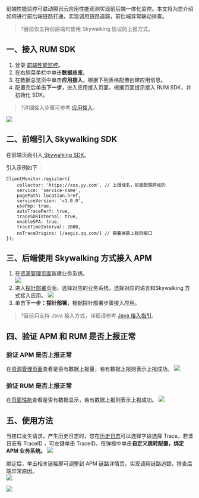 前端性能监控可联动腾讯云应用性能观测实现前后端一体化监控。本文将为您介绍如何进行前后端链路打通，实现调用链路追踪，前后端异常联动排查。

>?目前仅支持前后端均使用 Skywalking 协议的上报方式。

## 一、接入 RUM SDK


1. 登录 [前端性能监控](https://console.cloud.tencent.com/rum)。
2. 在右侧菜单栏中单击**数据总览**。
3. 在数据总览页中单击**应用接入**，根据下列表格配置创建应用信息。
4. 配置完后单击**下一步**，进入应用接入页面。根据页面提示接入 RUM SDK，并初始化 SDK。

>?详细接入步骤可参考 [应用接入](https://cloud.tencent.com/document/product/1464/58145)。

![](https://qcloudimg.tencent-cloud.cn/raw/0fa5a7fd3ddb1f9ad6926b3b086c5632.png)
   
   

## 二、前端引入 Skywalking SDK

在前端页面引入[ Skywalking SDK](https://github.com/apache/skywalking-client-js)。

引入示例如下：

```
ClientMonitor.register({
    collector: 'https://xxx.yy.com', // 上报域名，前面配置跨域的
    service: 'service-name',
    pagePath: location.href,
    serviceVersion: 'v1.0.0',
    useFmp: true,
    autoTracePerf: true,
    traceSDKInternal: true,
    enableSPA: true,
    traceTimeInterval: 2000,
    noTraceOrigins: [/aegis.qq.com/] // 需要屏蔽上报的接口
});
```



## 三、后端使用 Skywalking 方式接入 APM

1. 在[资源管理页面](https://console.cloud.tencent.com/apm/monitor/team)新建业务系统。  
![](https://qcloudimg.tencent-cloud.cn/raw/48e19c10acc78cdbc77ce1a21bc66cab.png)
2. 进入[探针部署](https://console.cloud.tencent.com/apm/monitor/access)页面，选择对应的业务系统，选择对应的语言和Skywalking 方式接入应用。
![](https://qcloudimg.tencent-cloud.cn/raw/5562eeb39a860be035066fe9b4f9fddc.png)
3. 单击**下一步：探针部署**，根据探针部署步骤接入应用。
> ?目前只支持 Java 接入方式，详细请参考 [Java 接入指引](https://cloud.tencent.com/document/product/1463/57870)。



## 四、验证 APM 和 RUM 是否上报正常

### 验证 APM 是否上报正常

在[资源管理页面](https://console.cloud.tencent.com/apm/monitor/team)查看是否有数据上报量，若有数据上报则表示上报成功。
![](https://qcloudimg.tencent-cloud.cn/raw/eb39d6f850779ecbcaa05ccb4cf83871.png)


### 验证 RUM 是否上报正常

在[页面性能](https://console.cloud.tencent.com/rum/web/performance?)查看是否有数据显示，若有数据上报则表示上报成功。        
![](https://qcloudimg.tencent-cloud.cn/raw/de9c3c6a6af7437839c7fab05062b246.png)


## 五、使用方法

当接口发生请求，产生历史日志时，您在[历史日志](https://console.cloud.tencent.com/rum/web/log-history)可以选择字段选择 Trace，若该日志有 TraceID ，可左键单击 TraceID。在弹框中单击**自定义跳转配置，绑定 APM 业务系统。**
![](https://qcloudimg.tencent-cloud.cn/raw/98fd98b26d1c778b7a83d0a1a0155ace.png)

绑定后，单击相关链接即可调整到 APM 链路详情页。实现调用链路追踪，排查后端异常原因。              
![](https://qcloudimg.tencent-cloud.cn/raw/7efabffffff0dba1e4bbd5fc46db6c51.png)

![](https://qcloudimg.tencent-cloud.cn/raw/d216416f2369a57b27b43447d1869cc7.png)
